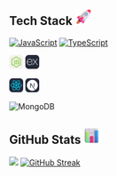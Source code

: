 ## Tech Stack <img src="assets/images/Rocket.png" width="30">
[![JavaScript](https://img.shields.io/badge/--F7DF1E?logo=javascript&logoColor=000)](https://www.javascript.com/)
[![TypeScript](https://img.shields.io/badge/--3178C6?logo=typescript&logoColor=ffffff)](https://www.typescriptlang.org/)

<a href="https://nodejs.org/"><img src="assets/icons/NodeJS.svg" width="25"></a>
<a href="https://expressjs.com/"><img src="assets/icons/ExpressJS.svg" width="25"></a>

<a href="https://reactjs.org/"><img src="assets/icons/React.svg" width="25"></a>
<a href="https://nextjs.org/"><img src="assets/icons/NextJS.svg" width="25"></a>

![MongoDB](https://img.shields.io/badge/MongoDB-%234ea94b.svg?style=plastic&logo=mongodb&logoColor=white) 

## GitHub Stats <img src="assets/images/Bar Chart.png" width="30">
![](https://github-readme-stats.vercel.app/api/top-langs/?username=berkayderin&theme=dark&hide_border=true&include_all_commits=false&count_private=false&layout=compact)
<a href="https://git.io/streak-stats"><img src="https://streak-stats.demolab.com?user=berkayderin&theme=dark&hide_border=true&border_radius=2&locale=tr&date_format=j%20M%5B%20Y%5D&card_width=500" alt="GitHub Streak" /></a>

